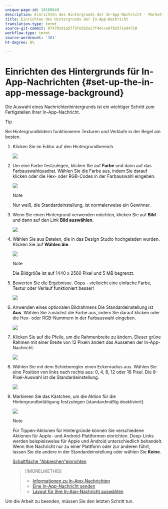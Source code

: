 ```yaml
---
unique-page-id: 10100649
description: Einrichten des Hintergrunds der In-App-Nachricht - Marketing Docs - Produktdokumentation
title: Einrichten des Hintergrunds der In-App-Nachricht
translation-type: tm+mt
source-git-commit: 074701d1a5f75fe592ac7f44cce6fb3571e94710
workflow-type: tm+mt
source-wordcount: '301'
ht-degree: 0%

---
```



# Einrichten des Hintergrunds für In-App-Nachrichten {#set-up-the-in-app-message-background}

Die Auswahl eines Nachrichtenhintergrunds ist ein wichtiger Schritt zum Fertigstellen Ihrer In-App-Nachricht.

>[!TIP]
>
>Bei Hintergrundbildern funktionieren Texturen und Verläufe in der Regel am besten.

1. Klicken Sie im Editor auf den Hintergrundbereich.

   ![](assets/image2016-5-9-8-3a38-3a1.png)

1. Um eine Farbe festzulegen, klicken Sie auf **Farbe** und dann auf das Farbauswahlquadrat. Wählen Sie die Farbe aus, indem Sie darauf klicken oder die Hex- oder RGB-Codes in der Farbauswahl eingeben.

   ![](assets/image2016-5-9-8-3a46-3a59.png)

   >[!NOTE]
   >
   >Nur weiß, die Standardeinstellung, ist normalerweise ein Gewinner.

1. Wenn Sie einen Hintergrund verwenden möchten, klicken Sie auf **Bild** und dann auf den Link **Bild auswählen**.

   ![](assets/image2016-5-9-8-3a52-3a43.png)

1. Wählen Sie aus Dateien, die in das Design Studio hochgeladen wurden. Klicken Sie auf **Wählen Sie**.

   ![](assets/image2016-5-9-9-3a0-3a2.png)

   >[!NOTE]
   >
   >Die Bildgröße ist auf 1440 x 2560 Pixel und 5 MB begrenzt.

1. Bewerten Sie die Ergebnisse. Oops - vielleicht eine einfache Farbe, Textur oder Verlauf funktioniert besser!

   ![](assets/image2016-5-9-9-3a2-3a33.png)

1. Anwenden eines optionalen Bildrahmens Die Standardeinstellung ist **Aus**. Wählen Sie zunächst die Farbe aus, indem Sie darauf klicken oder die Hex- oder RGB-Nummern in der Farbauswahl eingeben.

   ![](assets/image2016-5-9-9-3a54-3a8.png)

1. Klicken Sie auf die Pfeile, um die Rahmenbreite zu ändern. Dieser grüne Rahmen mit einer Breite von 12 Pixeln ändert das Aussehen der In-App-Nachricht.

   ![](assets/image2016-5-9-9-3a58-3a38.png)

1. Wählen Sie mit dem Schieberegler einen Eckenradius aus. Wählen Sie eine Position von links nach rechts aus: 0, 4, 8, 12 oder 16 Pixel. Die 8-Pixel-Auswahl ist die Standardeinstellung.

   ![](assets/image2016-5-6-9-3a39-3a28.png)

1. Markieren Sie das Kästchen, um die Aktion für die Hintergrundbetätigung festzulegen (standardmäßig deaktiviert).

   ![](assets/image2016-5-9-10-3a6-3a10.png)

   >[!NOTE]
   >
   >Für Tippen-Aktionen für Hintergründe können Sie verschiedene Aktionen für Apple- und Android-Plattformen einrichten. Deep-Links werden beispielsweise für Apple und Android unterschiedlich behandelt. Wenn Ihre Nachricht nur zu einer Plattform oder zur anderen führt, lassen Sie die andere in der Standardeinstellung oder wählen Sie **Keine**.

   [Schaltfläche &quot;Abbrechen&quot;einrichten](set-up-the-dismiss-button-and-approve-the-message.md)

   >[!MORELIKETHIS]
   >
   >
   >    
   >    
   >    * [Informationen zu In-App-Nachrichten](../../../../product-docs/mobile-marketing/in-app-messages/understanding-in-app-messages.md)
   >    * [Eine In-App-Nachricht senden](http://docs.marketo.com/pages/viewpage.action?pageid=10617378)
   >    * [Layout für Ihre In-App-Nachricht auswählen](choose-a-layout-for-your-in-app-message.md)


Um die Arbeit zu beenden, müssen Sie den letzten Schritt tun.